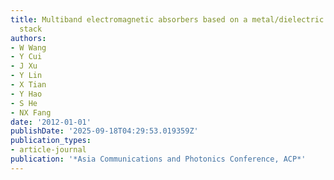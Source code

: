 ```yaml
---
title: Multiband electromagnetic absorbers based on a metal/dielectric multilayer
  stack
authors:
- W Wang
- Y Cui
- J Xu
- Y Lin
- X Tian
- Y Hao
- S He
- NX Fang
date: '2012-01-01'
publishDate: '2025-09-18T04:29:53.019359Z'
publication_types:
- article-journal
publication: '*Asia Communications and Photonics Conference, ACP*'
---
```

